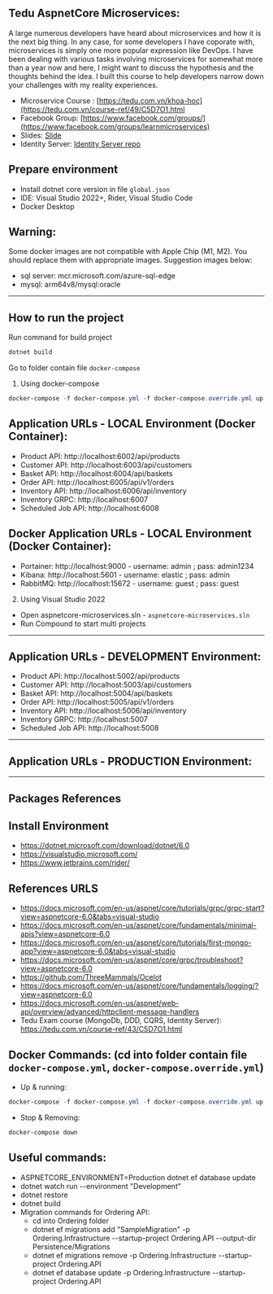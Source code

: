 ## Tedu AspnetCore Microservices:
A large numerous developers have heard about microservices and how it is the next big thing. In any case, for some developers I have coporate with, microservices is simply one more popular expression like DevOps. I have been dealing with various tasks involving microservices for somewhat more than a year now and here, I might want to discuss the hypothesis and the thoughts behind the idea. I built this course to help developers narrow down your challenges with my reality experiences.

- Microservice Course : [https://tedu.com.vn/khoa-hoc](https://tedu.com.vn/course-ref/49/C5D7O1.html
- Facebook Group: [https://www.facebook.com/groups/](https://www.facebook.com/groups/learnmicroservices)
- Slides: [Slide](https://github.com/rickykiet83/tedu-aspnetcore-microservices-training/blob/feat/customer-api/resources/Xay%20dung%20he%20thong%20voi%20Microservice.pdf)
- Identity Server: [Identity Server repo](https://github.com/rickykiet83/tedu-microserivces.idp)

## Prepare environment

* Install dotnet core version in file `global.json`
* IDE: Visual Studio 2022+, Rider, Visual Studio Code
* Docker Desktop

## Warning:

Some docker images are not compatible with Apple Chip (M1, M2). You should replace them with appropriate images. Suggestion images below:
- sql server: mcr.microsoft.com/azure-sql-edge
- mysql: arm64v8/mysql:oracle
---
## How to run the project

Run command for build project
```Powershell
dotnet build
```
Go to folder contain file `docker-compose`

1. Using docker-compose
```Powershell
docker-compose -f docker-compose.yml -f docker-compose.override.yml up -d --remove-orphans
```

## Application URLs - LOCAL Environment (Docker Container):
- Product API: http://localhost:6002/api/products
- Customer API: http://localhost:6003/api/customers
- Basket API: http://localhost:6004/api/baskets
- Order API: http://localhost:6005/api/v1/orders
- Inventory API: http://localhost:6006/api/inventory
- Inventory GRPC: http://localhost:6007
- Scheduled Job API: http://localhost:6008

## Docker Application URLs - LOCAL Environment (Docker Container):
- Portainer: http://localhost:9000 - username: admin ; pass: admin1234
- Kibana: http://localhost:5601 - username: elastic ; pass: admin
- RabbitMQ: http://localhost:15672 - username: guest ; pass: guest

2. Using Visual Studio 2022
- Open aspnetcore-microservices.sln - `aspnetcore-microservices.sln`
- Run Compound to start multi projects
---
## Application URLs - DEVELOPMENT Environment:
- Product API: http://localhost:5002/api/products
- Customer API: http://localhost:5003/api/customers
- Basket API: http://localhost:5004/api/baskets
- Order API: http://localhost:5005/api/v1/orders
- Inventory API: http://localhost:5006/api/inventory
- Inventory GRPC: http://localhost:5007
- Scheduled Job API: http://localhost:5008
---
## Application URLs - PRODUCTION Environment:

---
## Packages References

## Install Environment

- https://dotnet.microsoft.com/download/dotnet/6.0
- https://visualstudio.microsoft.com/
- https://www.jetbrains.com/rider/

## References URLS
- https://docs.microsoft.com/en-us/aspnet/core/tutorials/grpc/grpc-start?view=aspnetcore-6.0&tabs=visual-studio
- https://docs.microsoft.com/en-us/aspnet/core/fundamentals/minimal-apis?view=aspnetcore-6.0
- https://docs.microsoft.com/en-us/aspnet/core/tutorials/first-mongo-app?view=aspnetcore-6.0&tabs=visual-studio
- https://docs.microsoft.com/en-us/aspnet/core/grpc/troubleshoot?view=aspnetcore-6.0
- https://github.com/ThreeMammals/Ocelot
- https://docs.microsoft.com/en-us/aspnet/core/fundamentals/logging/?view=aspnetcore-6.0
- https://docs.microsoft.com/en-us/aspnet/web-api/overview/advanced/httpclient-message-handlers
- Tedu Exam course (MongoDb, DDD, CQRS, Identity Server): https://tedu.com.vn/course-ref/43/C5D7O1.html

## Docker Commands: (cd into folder contain file `docker-compose.yml`, `docker-compose.override.yml`)

- Up & running:
```Powershell
docker-compose -f docker-compose.yml -f docker-compose.override.yml up -d --remove-orphans --build
```
- Stop & Removing:
```Powershell
docker-compose down
```

## Useful commands:

- ASPNETCORE_ENVIRONMENT=Production dotnet ef database update
- dotnet watch run --environment "Development"
- dotnet restore
- dotnet build
- Migration commands for Ordering API:
  - cd into Ordering folder
  - dotnet ef migrations add "SampleMigration" -p Ordering.Infrastructure --startup-project Ordering.API --output-dir Persistence/Migrations
  - dotnet ef migrations remove -p Ordering.Infrastructure --startup-project Ordering.API
  - dotnet ef database update -p Ordering.Infrastructure --startup-project Ordering.API
